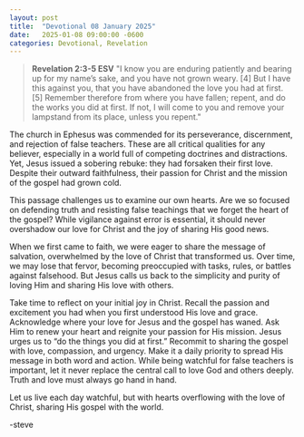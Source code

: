 ```yaml
---
layout: post
title:  "Devotional 08 January 2025"
date:   2025-01-08 09:00:00 -0600
categories: Devotional, Revelation
---
```

>**Revelation 2:3-5 ESV**
>"I know you are enduring patiently and bearing up for my name’s sake, and you have not grown weary. [4] But I have this against you, that you have abandoned the love you had at first. [5] Remember therefore from where you have fallen; repent, and do the works you did at first. If not, I will come to you and remove your lampstand from its place, unless you repent."

The church in Ephesus was commended for its perseverance, discernment, and rejection of false teachers. These are all critical qualities for any believer, especially in a world full of competing doctrines and distractions. Yet, Jesus issued a sobering rebuke: they had forsaken their first love. Despite their outward faithfulness, their passion for Christ and the mission of the gospel had grown cold.

This passage challenges us to examine our own hearts. Are we so focused on defending truth and resisting false teachings that we forget the heart of the gospel? While vigilance against error is essential, it should never overshadow our love for Christ and the joy of sharing His good news.

When we first came to faith, we were eager to share the message of salvation, overwhelmed by the love of Christ that transformed us. Over time, we may lose that fervor, becoming preoccupied with tasks, rules, or battles against falsehood. But Jesus calls us back to the simplicity and purity of loving Him and sharing His love with others.

Take time to reflect on your initial joy in Christ. Recall the passion and excitement you had when you first understood His love and grace. Acknowledge where your love for Jesus and the gospel has waned. Ask Him to renew your heart and reignite your passion for His mission. Jesus urges us to “do the things you did at first.” Recommit to sharing the gospel with love, compassion, and urgency. Make it a daily priority to spread His message in both word and action. While being watchful for false teachers is important, let it never replace the central call to love God and others deeply. Truth and love must always go hand in hand.

Let us live each day watchful, but with hearts overflowing with the love of Christ, sharing His gospel with the world.

-steve



<script src="https://www.biblegateway.com/public/link-to-us/tooltips/bglinks.js" type="text/javascript"></script>
<script type="text/javascript">
BGLinks.version = "ESV";
BGLinks.linkVerses();
</script>
